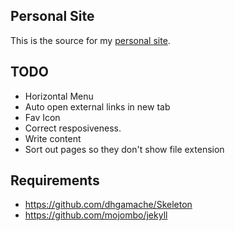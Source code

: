 ## Personal Site

This is the source for my [personal site](http://petermaynard.co.uk).

## TODO

- Horizontal Menu
- Auto open external links in new tab
- Fav Icon
- Correct resposiveness.
- Write content
- Sort out pages so they don't show file extension

## Requirements

- https://github.com/dhgamache/Skeleton
- https://github.com/mojombo/jekyll
